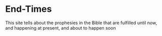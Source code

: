 # End-Times
This site tells about the prophesies in the Bible that are fulfilled until now, and happening at present, and about to happen soon
